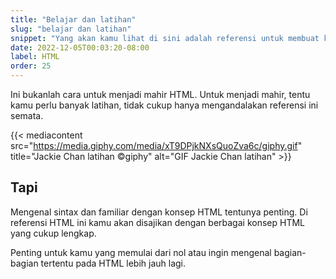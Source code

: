 ```yaml
---
title: "Belajar dan latihan"
slug: "belajar dan latihan"
snippet: "Yang akan kamu lihat di sini adalah referensi untuk membuat kamu familiar dengan teknologi HTML"
date: 2022-12-05T00:03:20-08:00
label: HTML
order: 25
---
```


Ini bukanlah cara untuk menjadi mahir HTML. Untuk menjadi mahir, tentu kamu perlu banyak latihan, tidak cukup hanya mengandalakan referensi ini semata.

{{< mediacontent src="https://media.giphy.com/media/xT9DPjkNXsQuoZva6c/giphy.gif" title="Jackie Chan latihan ©giphy" alt="GIF Jackie Chan latihan" >}}


## Tapi

Mengenal sintax dan familiar dengan konsep HTML tentunya penting. Di referensi HTML ini kamu akan disajikan dengan berbagai konsep HTML yang cukup lengkap.

Penting untuk kamu yang memulai dari nol atau ingin mengenal bagian-bagian tertentu pada HTML lebih jauh lagi.
